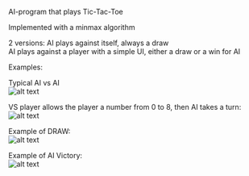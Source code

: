 AI-program that plays Tic-Tac-Toe

Implemented with a minmax algorithm

2 versions:
AI plays against itself, always a draw  
AI plays against a player with a simple UI, either a draw or a win for AI  

Examples:  

Typical AI vs AI  
![alt text](https://github.com/LuckyKot/minmax/blob/17c80e998102e5c896121f742cfa5bbee055e651/example_ai.png)

VS player allows the player a number from 0 to 8, then AI takes a turn:  
![alt text](https://github.com/LuckyKot/minmax/blob/17c80e998102e5c896121f742cfa5bbee055e651/example_player1.png)

Example of DRAW:  
![alt text](https://github.com/LuckyKot/minmax/blob/17c80e998102e5c896121f742cfa5bbee055e651/example_player2.png)

Example of AI Victory:  
![alt text](https://github.com/LuckyKot/minmax/blob/17c80e998102e5c896121f742cfa5bbee055e651/example_player3.png)
